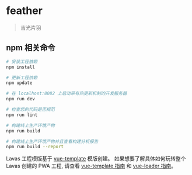 # feather

> 吉光片羽

## npm 相关命令

``` bash
# 安装工程依赖
npm install

# 更新工程依赖
npm update

# 在 localhost:8082 上启动带有热更新机制的开发服务器
npm run dev

# 检查您的代码是否规范
npm run lint

# 构建线上生产环境产物
npm run build

# 构建线上生产环境产物并且查看构建分析报告
npm run build --report
```

Lavas 工程模版基于 [vue-template](https://github.com/vuejs-templates/webpack) 模版创建。
如果想要了解具体如何玩转整个 Lavas 创建的 PWA 工程, 请查看 [vue-template 指南](http://vuejs-templates.github.io/webpack/) 和 [vue-loader 指南](http://vuejs.github.io/vue-loader)。

